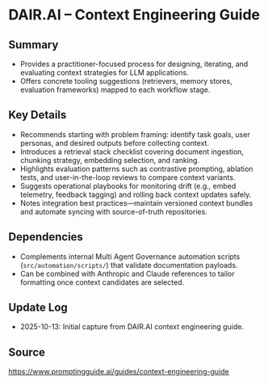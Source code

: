 # DAIR.AI – Context Engineering Guide

## Summary
- Provides a practitioner-focused process for designing, iterating, and evaluating context strategies for LLM applications.
- Offers concrete tooling suggestions (retrievers, memory stores, evaluation frameworks) mapped to each workflow stage.

## Key Details
- Recommends starting with problem framing: identify task goals, user personas, and desired outputs before collecting context.
- Introduces a retrieval stack checklist covering document ingestion, chunking strategy, embedding selection, and ranking.
- Highlights evaluation patterns such as contrastive prompting, ablation tests, and user-in-the-loop reviews to compare context variants.
- Suggests operational playbooks for monitoring drift (e.g., embed telemetry, feedback tagging) and rolling back context updates safely.
- Notes integration best practices—maintain versioned context bundles and automate syncing with source-of-truth repositories.

## Dependencies
- Complements internal Multi Agent Governance automation scripts (`src/automation/scripts/`) that validate documentation payloads.
- Can be combined with Anthropic and Claude references to tailor formatting once context candidates are selected.

## Update Log
- 2025-10-13: Initial capture from DAIR.AI context engineering guide.

## Source
https://www.promptingguide.ai/guides/context-engineering-guide
